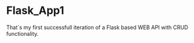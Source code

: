 # Flask_App1

That`s my first successfull iteration of a Flask based WEB API with CRUD functionality. 

